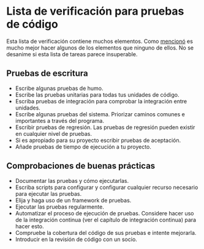 # Lista de verificación para pruebas de código

Esta lista de verificación contiene muchos elementos. Como [mencionó](#Write_tests_any_tests) es mucho mejor hacer algunos de los elementos que ninguno de ellos. No se desanime si esta lista de tareas parece insuperable.

## Pruebas de escritura

- Escribe algunas pruebas de humo.
- Escribe las pruebas unitarias para todas tus unidades de código.
- Escriba pruebas de integración para comprobar la integración entre unidades.
- Escribe algunas pruebas del sistema. Priorizar caminos comunes e importantes a través del programa.
- Escribir pruebas de regresión. Las pruebas de regresión pueden existir en cualquier nivel de pruebas.
- Si es apropiado para su proyecto escribir pruebas de aceptación.
- Añade pruebas de tiempo de ejecución a tu proyecto.

## Comprobaciones de buenas prácticas

- Documentar las pruebas y cómo ejecutarlas.
- Escriba scripts para configurar y configurar cualquier recurso necesario para ejecutar las pruebas.
- Elija y haga uso de un framework de pruebas.
- Ejecutar las pruebas regularmente.
- Automatizar el proceso de ejecución de pruebas. Considere hacer uso de la integración continua (ver el capítulo de integración continua) para hacer esto.
- Compruebe la cobertura del código de sus pruebas e intente mejorarla.
- Introducir en la revisión de código con un socio.
